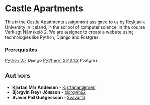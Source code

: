 # Castle Apartments

This is the Castle Apartments assignment assigned to us by Reykjavik University in Iceland, in the school of computer science, in the course Verklegt Námskeið 2. We are assigned to create a website using technologies like Python, Django and Postgres. 

### Prerequisites

[Python 3.7](https://gist.github.com/PurpleBooth/b24679402957c63ec426)
Django
[PyCharm 2019.1.2](https://www.jetbrains.com/pycharm/)
Postgres

## Authors

* **Kjartan Már Andersen** - [Kjartanandersen](https://github.com/kjartanandersen)
* **Björgvin Freyr Jónsson** - [bjorgvin92](https://github.com/bjorgvin92)
* **Svavar Páll Guðgerisson** - [Svavar16](https://github.com/Svavar16)

